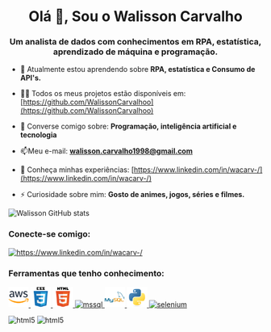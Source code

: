 <h1 align="center">Olá 👋, Sou o Walisson Carvalho</h1>

<h3 align="center">Um analista de dados com conhecimentos em RPA, estatística, aprendizado de máquina e programação.</h3>

- 🌱 Atualmente estou aprendendo sobre **RPA, estatística e Consumo de API's.**

- 👨‍💻 Todos os meus projetos estão disponíveis em: [https://github.com/WalissonCarvalhoo](https://github.com/WalissonCarvalhoo)

- 💬 Converse comigo sobre: **Programação, inteligência artificial e tecnologia**

- 📫Meu e-mail: **walisson.carvalho1998@gmail.com**

- 📄 Conheça minhas experiências: [https://www.linkedin.com/in/wacarv-/](https://www.linkedin.com/in/wacarv-/)

- ⚡ Curiosidade sobre mim: **Gosto de animes, jogos, séries e filmes.**


![Walisson GitHub stats](https://github-readme-stats.vercel.app/api?username=WalissonCarvalhoo&show_icons=true&theme=onedark)

<h3 align="left">Conecte-se comigo:</h3>
<p align="left">
<a href="https://linkedin.com/in/https://www.linkedin.com/in/wacarv-/" target="blank"><img align="center" src="https://raw.githubusercontent.com/rahuldkjain/github-profile-readme-generator/master/src/images/icons/Social/linked-in-alt.svg" alt="https://www.linkedin.com/in/wacarv-/" height="30" width="40" /></a>
</p>

<h3 align="left">Ferramentas que tenho conhecimento:</h3>
<p align="left"> <a href="https://aws.amazon.com" target="_blank" rel="noreferrer"> <img src="https://raw.githubusercontent.com/devicons/devicon/master/icons/amazonwebservices/amazonwebservices-original-wordmark.svg" alt="aws" width="40" height="40"/> </a> <a href="https://www.w3schools.com/css/" target="_blank" rel="noreferrer"> <img src="https://raw.githubusercontent.com/devicons/devicon/master/icons/css3/css3-original-wordmark.svg" alt="css3" width="40" height="40"/> </a> <a href="https://www.w3.org/html/" target="_blank" rel="noreferrer"> <img src="https://raw.githubusercontent.com/devicons/devicon/master/icons/html5/html5-original-wordmark.svg" alt="html5" width="40" height="40"/> </a> <a href="https://www.microsoft.com/en-us/sql-server" target="_blank" rel="noreferrer"> <img src="https://www.svgrepo.com/show/303229/microsoft-sql-server-logo.svg" alt="mssql" width="40" height="40"/> </a> <a href="https://www.mysql.com/" target="_blank" rel="noreferrer"> <img src="https://raw.githubusercontent.com/devicons/devicon/master/icons/mysql/mysql-original-wordmark.svg" alt="mysql" width="40" height="40"/> </a> <a href="https://www.python.org" target="_blank" rel="noreferrer"> <img src="https://raw.githubusercontent.com/devicons/devicon/master/icons/python/python-original.svg" alt="python" width="40" height="40"/> </a> <a href="https://www.selenium.dev" target="_blank" rel="noreferrer"> <img src="https://raw.githubusercontent.com/detain/svg-logos/780f25886640cef088af994181646db2f6b1a3f8/svg/selenium-logo.svg" alt="selenium" width="40" height="40"/> </a> </p>
<div style="display: inline_block">
    <img algn="center" alt=html5 src="https://img.shields.io/badge/Microsoft_Office-D83B01?style=for-the-badge&logo=microsoft-office&logoColor=white"/>
    <img algn="center" alt=html5 src="https://img.shields.io/badge/SQLite-07405E?style=for-the-badge&logo=sqlite&logoColor=white"/>
</div><br/>















<!-- ## Olá, sou o Walisson Carvalho 👋👋


[![Blog](https://img.shields.io/badge/LinkedIn-0077B5?style=for-the-badge&logo=linkedin&logoColor=white)](https://www.linkedin.com/in/wacarv-/) 

### Meus contatos: 
WhatsApp: 61 9 986059160 <br/>
E-mail: walisson.carvalho1998@gmail.com

![Walisson GitHub stats](https://github-readme-stats.vercel.app/api?username=WalissonCarvalhoo&show_icons=true&theme=onedark)

## Ferramentas que tenho conhecimento

<div style="display: inline_block"><br/>
    <img algn="center" alt=html5 src="https://img.shields.io/badge/Microsoft_Office-D83B01?style=for-the-badge&logo=microsoft-office&logoColor=white"/>
    <img algn="center" alt=html5 src="https://img.shields.io/badge/HTML5-E34F26?style=for-the-badge&logo=html5&logoColor=white"/>
    <img algn="center" alt=html5 src="https://img.shields.io/badge/SQLite-07405E?style=for-the-badge&logo=sqlite&logoColor=white"/>
    <img algn="center" alt=html5 src="https://img.shields.io/badge/MySQL-00000F?style=for-the-badge&logo=mysql&logoColor=white"/>
    <img algn="center" alt=html5 src="https://img.shields.io/badge/Python-3776AB?style=for-the-badge&logo=python&logoColor=white"/>
</div><br/>

#### Tenho mais de 5 anos de experiência no mercado de serviços financeiros e há alguns meses iniciei uma transição de carreira, onde decidi me tornar um profissional orientado a dados. Para atingir esse objetivo, dediquei todo o meu esforço em adquirir sólidos conhecimentos em ferramentas e conceitos para me tornar um profissional completo, com o objetivo de gerar insights que serão utilizados na tomada de decisões.  -->
